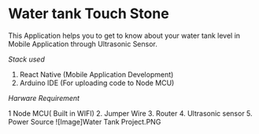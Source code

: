 # Water tank Touch Stone

This Application helps you to get to know about your water tank level in Mobile Application through Ultrasonic Sensor.

*Stack used*
1. React Native (Mobile Application Development)
2. Arduino IDE (For uploading code to Node MCU)

*Harware Requirement*

1 Node MCU( Built in WIFI)
2. Jumper Wire
3. Router
4. Ultrasonic sensor
5. Power Source
![Image]Water Tank Project.PNG

